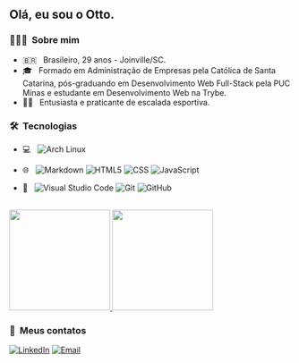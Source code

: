 <!-- <img src="banner?"> -->

<h2> Olá, eu sou o Otto.</h2>

<h3> 👨🏻‍💻 &nbsp;Sobre mim </h3>

- 🇧🇷 &nbsp; Brasileiro, 29 anos - Joinville/SC.
- 🎓 &nbsp; Formado em Administração de Empresas pela Católica de Santa Catarina, pós-graduando em Desenvolvimento Web Full-Stack pela PUC Minas e estudante em Desenvolvimento Web na Trybe.
  <!-- - 💼 &nbsp; Trabalho. -->
  <!-- - 📘 &nbsp; Aprendendo. -->
- 🧗‍♂️ &nbsp; Entusiasta e praticante de escalada esportiva.

<h3> 🛠 &nbsp;Tecnologias</h3>

- 💻 &nbsp;
  ![Arch Linux](https://img.shields.io/badge/-ArchLinux-333333?style=flat&logo=archlinux)

- 🌐 &nbsp;
  ![Markdown](https://img.shields.io/badge/-Markdown-333333?style=flat&logo=markdown)
  ![HTML5](https://img.shields.io/badge/-HTML5-333333?style=flat&logo=HTML5)
  ![CSS](https://img.shields.io/badge/-CSS-333333?style=flat&logo=CSS3&logoColor=1572B6)
  ![JavaScript](https://img.shields.io/badge/-JavaScript-333333?style=flat&logo=javascript)
    <!-- ![Bootstrap](https://img.shields.io/badge/-Bootstrap-333333?style=flat&logo=bootstrap&logoColor=563D7C) -->
    <!-- ![Node.js](https://img.shields.io/badge/-Node.js-333333?style=flat&logo=node.js) -->
    <!-- ![React](https://img.shields.io/badge/-React-333333?style=flat&logo=react) -->

  <!-- - 🛢 &nbsp; -->
    <!-- ![MySQL](https://img.shields.io/badge/-MySQL-333333?style=flat&logo=mysql) -->
    <!-- ![MongoDB](https://img.shields.io/badge/-MongoDB-333333?style=flat&logo=mongodb) -->

- 🔧 &nbsp;
  ![Visual Studio Code](https://img.shields.io/badge/-Visual%20Studio%20Code-333333?style=flat&logo=visual-studio-code&logoColor=007ACC)
  ![Git](https://img.shields.io/badge/-Git-333333?style=flat&logo=git)
  ![GitHub](https://img.shields.io/badge/-GitHub-333333?style=flat&logo=github)

<br/>

<a href="https://github.com/ottomicheletti">
  <img height="180em" src="https://github-readme-stats.vercel.app/api?username=ottomicheletti&theme=buefy&show_icons=true" />
  <img height="180em" src="https://github-readme-stats.vercel.app/api/top-langs/?username=ottomicheletti&theme=buefy&layout=compact" />
</a>

<br/>

<h3> 🔗 &nbsp;Meus contatos </h3>

<p align="">
<!-- <a href="https://www.exemplo.com/"><img alt="Website" src="https://img.shields.io/badge/Website-www.exemplo.com-blue?style=flat-square&logo=google-chrome"></a> -->
<a href="https://www.linkedin.com/in/ottomic/"><img alt="LinkedIn" src="https://img.shields.io/badge/LinkedIn-Otto%20Micheletti-blue?style=flat-square&logo=linkedin"></a>
<!-- <a href="https://www.instagram.com/micheletti_/"><img alt="Instagram" src="https://img.shields.io/badge/Instagram-micheletti__-blue?style=flat-square&logo=instagram"></a> -->
<a href="mailto:michelettiotto@gmail.com"><img alt="Email" src="https://img.shields.io/badge/Email-michelettiotto@gmail.com-blue?style=flat-square&logo=gmail"></a>
</p>
